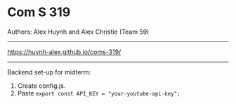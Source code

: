 # Com S 319

Authors: Alex Huynh and Alex Christie (Team 59)

---

<https://huynh-alex.github.io/coms-319/>

---

Backend set-up for midterm:
1. Create config.js.
2. Paste `export const API_KEY = "your-youtube-api-key";` 